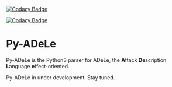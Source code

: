 [![Codacy Badge](https://api.codacy.com/project/badge/Grade/601a3d8a1df5432085a3e8e956ef96ac)](https://www.codacy.com/app/racciatti.francesco/py-adele?utm_source=github.com&amp;utm_medium=referral&amp;utm_content=francescoracciatti/py-adele&amp;utm_campaign=Badge_Grade)

[![Codacy Badge](https://api.codacy.com/project/badge/Coverage/601a3d8a1df5432085a3e8e956ef96ac)](https://www.codacy.com/app/racciatti.francesco/py-adele?utm_source=github.com&amp;utm_medium=referral&amp;utm_content=francescoracciatti/py-adele&amp;utm_campaign=Badge_Coverage)

# Py-ADeLe
Py-ADeLe is the Python3 parser for ADeLe, the **A**ttack **De**scription **L**anguage **e**ffect-oriented. 

Py-ADeLe in under development.
Stay tuned.
